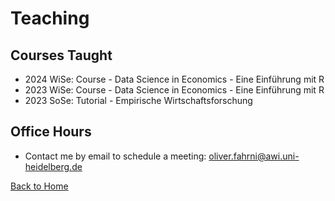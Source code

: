 # Teaching

## Courses Taught
- 2024 WiSe: Course - Data Science in Economics - Eine Einführung mit R
- 2023 WiSe: Course - Data Science in Economics - Eine Einführung mit R
- 2023 SoSe: Tutorial - Empirische Wirtschaftsforschung

## Office Hours
- Contact me by email to schedule a meeting: oliver.fahrni@awi.uni-heidelberg.de

[Back to Home](index.md)
